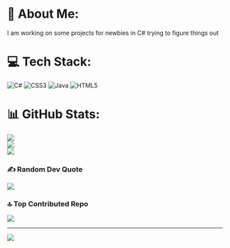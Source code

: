 # 💫 About Me:
I am working on some projects for newbies in C# trying to figure things out 


# 💻 Tech Stack:
![C#](https://img.shields.io/badge/c%23-%23239120.svg?style=for-the-badge&logo=csharp&logoColor=white) ![CSS3](https://img.shields.io/badge/css3-%231572B6.svg?style=for-the-badge&logo=css3&logoColor=white) ![Java](https://img.shields.io/badge/java-%23ED8B00.svg?style=for-the-badge&logo=openjdk&logoColor=white) ![HTML5](https://img.shields.io/badge/html5-%23E34F26.svg?style=for-the-badge&logo=html5&logoColor=white)
# 📊 GitHub Stats:
![](https://github-readme-stats.vercel.app/api?username=GreedyBeaver29&theme=dark&hide_border=false&include_all_commits=false&count_private=false)<br/>
![](https://github-readme-streak-stats.herokuapp.com/?user=GreedyBeaver29&theme=dark&hide_border=false)<br/>
![](https://github-readme-stats.vercel.app/api/top-langs/?username=GreedyBeaver29&theme=dark&hide_border=false&include_all_commits=false&count_private=false&layout=compact)

### ✍️ Random Dev Quote
![](https://quotes-github-readme.vercel.app/api?type=horizontal&theme=radical)

### 🔝 Top Contributed Repo
![](https://github-contributor-stats.vercel.app/api?username=GreedyBeaver29&limit=5&theme=dark&combine_all_yearly_contributions=true)

---
[![](https://visitcount.itsvg.in/api?id=GreedyBeaver29&icon=0&color=0)](https://visitcount.itsvg.in)

<!-- Proudly created with GPRM ( https://gprm.itsvg.in ) -->
